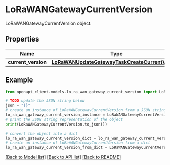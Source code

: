 # LoRaWANGatewayCurrentVersion

LoRaWANGatewayCurrentVersion object.

## Properties

Name | Type | Description | Notes
------------ | ------------- | ------------- | -------------
**current_version** | [**LoRaWANUpdateGatewayTaskCreateCurrentVersion**](LoRaWANUpdateGatewayTaskCreateCurrentVersion.md) |  | [optional] 

## Example

```python
from openapi_client.models.lo_ra_wan_gateway_current_version import LoRaWANGatewayCurrentVersion

# TODO update the JSON string below
json = "{}"
# create an instance of LoRaWANGatewayCurrentVersion from a JSON string
lo_ra_wan_gateway_current_version_instance = LoRaWANGatewayCurrentVersion.from_json(json)
# print the JSON string representation of the object
print(LoRaWANGatewayCurrentVersion.to_json())

# convert the object into a dict
lo_ra_wan_gateway_current_version_dict = lo_ra_wan_gateway_current_version_instance.to_dict()
# create an instance of LoRaWANGatewayCurrentVersion from a dict
lo_ra_wan_gateway_current_version_from_dict = LoRaWANGatewayCurrentVersion.from_dict(lo_ra_wan_gateway_current_version_dict)
```
[[Back to Model list]](../README.md#documentation-for-models) [[Back to API list]](../README.md#documentation-for-api-endpoints) [[Back to README]](../README.md)


